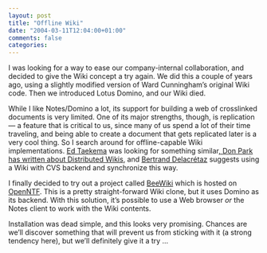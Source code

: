 ```yaml
---
layout: post
title: "Offline Wiki"
date: "2004-03-11T12:04:00+01:00"
comments: false
categories: 
---
```


<p>I was looking for a way to ease our company-internal collaboration, and decided to give the Wiki concept a try again. We did this a couple of years ago, using a slightly modified version of Ward Cunningham&#8217;s original Wiki code. Then we introduced Lotus Domino, and our Wiki died.</p>

<p>While I like Notes/Domino a lot, its support for building a web of crosslinked documents is very limited. One of its major strengths, though, is replication &mdash; a feature that is critical to us, since many of us spend a lot of their time traveling, and being able to create a document that gets replicated later is a very cool thing. So I search around for offline-capable Wiki implementations. <a href="http://www.pycs.net/users/0000177/categories/blogtools/2003/10/10.html">Ed Taekema</a> was looking for something similar<a href="http://www.docuverse.com/blog/donpark/EntryViewPage.aspx?guid=838">, Don Park has written about Distributed Wikis</a>, and  <a href="http://www.codeconsult.ch/bertrand/archives/000134.html">Bertrand Delacr&#233;taz</a> suggests using a Wiki with CVS backend and synchronize this way. </p>

<p>I finally decided to try out a project called <a href="http://www.openntf.org/Projects/pmt.nsf/HomeLookup/44331B739D4A622988256D55004BDD23?OpenDocument">BeeWiki</a> which is hosted on <a href="http://www.openntf.org">OpenNTF</a>.  This is a pretty straight-forward Wiki clone, but it uses Domino as its backend. With this solution, it&#8217;s possible to use a Web browser <em>or</em> the Notes client to work with the Wiki contents.</p>

<p>Installation was dead simple, and this looks very promising. Chances are we&#8217;ll discover something that will prevent us from sticking with it (a strong tendency here), but we&#8217;ll definitely give it a try &#8230;</p>


